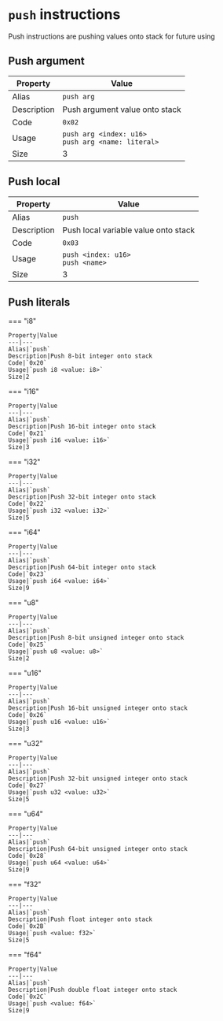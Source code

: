 # `push` instructions
Push instructions are pushing values onto stack for future using

## Push argument

Property|Value
---|---
Alias|`push arg`
Description|Push argument value onto stack
Code|`0x02`
Usage|`push arg <index: u16>`<br/>`push arg <name: literal>`
Size|3

## Push local
Property|Value
---|---
Alias|`push`
Description|Push local variable value onto stack
Code|`0x03`
Usage|`push <index: u16>`<br/>`push <name>`
Size|3



## Push literals

=== "i8"

	Property|Value
	---|---
	Alias|`push`
	Description|Push 8-bit integer onto stack
	Code|`0x20`
	Usage|`push i8 <value: i8>`
	Size|2

=== "i16"

	Property|Value
	---|---
	Alias|`push`
	Description|Push 16-bit integer onto stack
	Code|`0x21`
	Usage|`push i16 <value: i16>`
	Size|3

=== "i32"

	Property|Value
	---|---
	Alias|`push`
	Description|Push 32-bit integer onto stack
	Code|`0x22`
	Usage|`push i32 <value: i32>`
	Size|5

=== "i64"

	Property|Value
	---|---
	Alias|`push`
	Description|Push 64-bit integer onto stack
	Code|`0x23`
	Usage|`push i64 <value: i64>`
	Size|9

=== "u8"

	Property|Value
	---|---
	Alias|`push`
	Description|Push 8-bit unsigned integer onto stack
	Code|`0x25`
	Usage|`push u8 <value: u8>`
	Size|2

=== "u16"

	Property|Value
	---|---
	Alias|`push`
	Description|Push 16-bit unsigned integer onto stack
	Code|`0x26`
	Usage|`push u16 <value: u16>`
	Size|3

=== "u32"

	Property|Value
	---|---
	Alias|`push`
	Description|Push 32-bit unsigned integer onto stack
	Code|`0x27`
	Usage|`push u32 <value: u32>`
	Size|5

=== "u64"

	Property|Value
	---|---
	Alias|`push`
	Description|Push 64-bit unsigned integer onto stack
	Code|`0x28`
	Usage|`push u64 <value: u64>`
	Size|9

=== "f32"

	Property|Value
	---|---
	Alias|`push`
	Description|Push float integer onto stack
	Code|`0x2B`
	Usage|`push <value: f32>`
	Size|5

=== "f64"

	Property|Value
	---|---
	Alias|`push`
	Description|Push double float integer onto stack
	Code|`0x2C`
	Usage|`push <value: f64>`
	Size|9